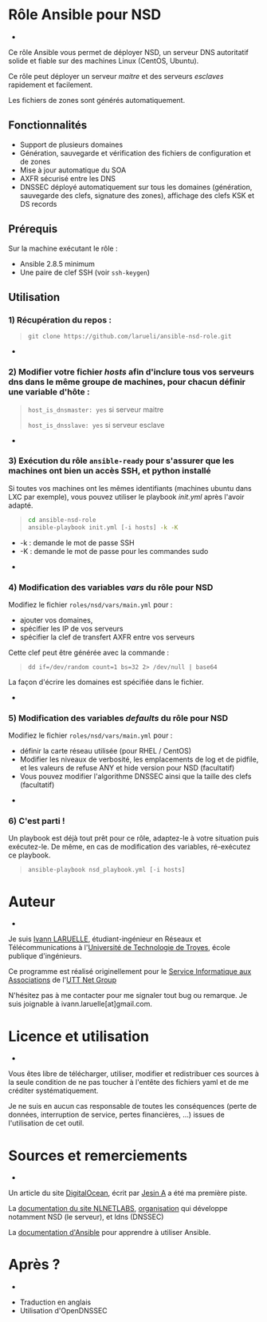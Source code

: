 # Rôle Ansible pour NSD
-

Ce rôle Ansible vous permet de déployer NSD, un serveur DNS autoritatif solide et fiable sur des machines Linux (CentOS, Ubuntu).

Ce rôle peut déployer un serveur *maitre* et des serveurs *esclaves* rapidement et facilement.

Les fichiers de zones sont générés automatiquement.

## Fonctionnalités

* Support de plusieurs domaines
* Génération, sauvegarde et vérification des fichiers de configuration et de zones
* Mise à jour automatique du SOA
* AXFR sécurisé entre les DNS
* DNSSEC déployé automatiquement sur tous les domaines (génération, sauvegarde des clefs, signature des zones), affichage des clefs KSK et DS records


## Prérequis

Sur la machine exécutant le rôle :

* Ansible 2.8.5 minimum
* Une paire de clef SSH (voir ```ssh-keygen```)

## Utilisation

### 1) Récupération du repos :

> ```git clone https://github.com/larueli/ansible-nsd-role.git```

-
### 2) Modifier votre fichier *hosts* afin d'inclure tous vos serveurs dns dans le même groupe de machines, pour chacun définir une variable d'hôte :

> ```host_is_dnsmaster: yes``` si serveur maitre
> 
> ```host_is_dnsslave: yes``` si serveur esclave

-
### 3) Exécution du rôle ```ansible-ready``` pour s'assurer que les machines ont bien un accès SSH, et python installé

Si toutes vos machines ont les mêmes identifiants (machines ubuntu dans LXC par exemple), vous pouvez utiliser le playbook *init.yml* après l'avoir adapté.

> ```bash
> cd ansible-nsd-role
> ansible-playbook init.yml [-i hosts] -k -K

* -k : demande le mot de passe SSH
* -K : demande le mot de passe pour les commandes sudo

-
### 4) Modification des variables *vars* du rôle pour NSD

Modifiez le fichier ```roles/nsd/vars/main.yml``` pour : 

* ajouter vos domaines,
* spécifier les IP de vos serveurs
* spécifier la clef de transfert AXFR entre vos serveurs

Cette clef peut être générée avec la commande : 
>```dd if=/dev/random count=1 bs=32 2> /dev/null | base64```

La façon d'écrire les domaines est spécifiée dans le fichier.

-
### 5) Modification des variables *defaults* du rôle pour NSD

Modifiez le fichier ```roles/nsd/vars/main.yml``` pour : 

* définir la carte réseau utilisée (pour RHEL / CentOS)
* Modifier les niveaux de verbosité, les emplacements de log et de pidfile, et les valeurs de refuse ANY et hide version pour NSD (facultatif)
* Vous pouvez modifier l'algorithme DNSSEC ainsi que la taille des clefs (facultatif)

-
### 6) C'est parti !
Un playbook est déjà tout prêt pour ce rôle, adaptez-le à votre situation puis exécutez-le.
De même, en cas de modification des variables, ré-exécutez ce playbook.

> ```ansible-playbook nsd_playbook.yml [-i hosts]```


# Auteur
-

Je suis [Ivann LARUELLE](https://www.linkedin.com/in/ilaruelle/), étudiant-ingénieur en Réseaux et Télécommunications à l'[Université de Technologie de Troyes](https://www.utt.fr/), école publique d'ingénieurs.

Ce programme est réalisé originellement pour le [Service Informatique aux Associations](https://ung.utt.fr/tech/sia) de l'[UTT Net Group](https://ung.utt.fr/)

N'hésitez pas à me contacter pour me signaler tout bug ou remarque. Je suis joignable à ivann.laruelle[at]gmail.com.


# Licence et utilisation
-
Vous êtes libre de télécharger, utiliser, modifier et redistribuer ces sources à la seule condition de ne pas toucher à l'entête des fichiers yaml et de me créditer systématiquement.

Je ne suis en aucun cas responsable de toutes les conséquences (perte de données, interruption de service, pertes financières, ...) issues de l'utilisation de cet outil.

# Sources et remerciements
-
Un article du site [DigitalOcean](https://www.digitalocean.com/community/tutorials/how-to-set-up-dnssec-on-an-nsd-nameserver-on-ubuntu-14-04#step-one-%E2%80%94-install-and-set-up-nsd-on-both-servers), écrit par [Jesin A](https://www.digitalocean.com/community/users/jesin) a été ma première piste.

La [documentation du site NLNETLABS](https://www.nlnetlabs.nl/documentation/), [organisation](https://www.nlnetlabs.nl/) qui développe notamment NSD (le serveur), et ldns (DNSSEC)

La [documentation d'Ansible](https://docs.ansible.com/) pour apprendre à utiliser Ansible.

# Après ?
-
* Traduction en anglais
* Utilisation d'OpenDNSSEC